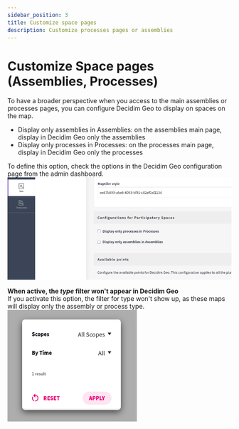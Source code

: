 ```yaml
---
sidebar_position: 3
title: Customize space pages
description: Customize processes pages or assemblies
---
```


# Customize Space pages (Assemblies, Processes)
To have a broader perspective when you access to the main assemblies or processes pages, you can configure Decidim Geo to display on spaces on the map.

- Display only assemblies in Assemblies: on the assemblies main page, display in Decidim Geo only the assemblies
- Display only processes in Processes: on the processes main page, display in Decidim Geo only the processes

To define this option, check the options in the Decidim Geo configuration page from the admin dashboard.
![Admin panel options](./customize-space-pages/screenshot-01.png)

**When active, the _type_ filter won't appear in Decidim Geo**<br />
If you activate this option, the filter for type won't show up, as these maps will display only the assembly or process type. 
![Filter option on Decidim Geo front end](./customize-space-pages/screenshot-02.png)

